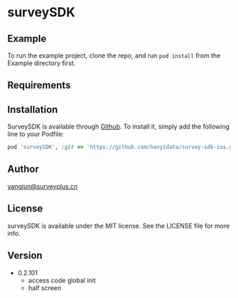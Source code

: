 # surveySDK
## Example

To run the example project, clone the repo, and run `pod install` from the Example directory first.

## Requirements

## Installation

SurveySDK is available through [Github](https://github.com/hanyidata/survey-sdk-ios.git). To install
it, simply add the following line to your Podfile:

```ruby
pod 'surveySDK', :git => 'https://github.com/hanyidata/survey-sdk-ios.git'
```

## Author

yangjun@surveyplus.cn

## License

surveySDK is available under the MIT license. See the LICENSE file for more info.

## Version
- 0.2.101 
    - access code global init
    - half screen


